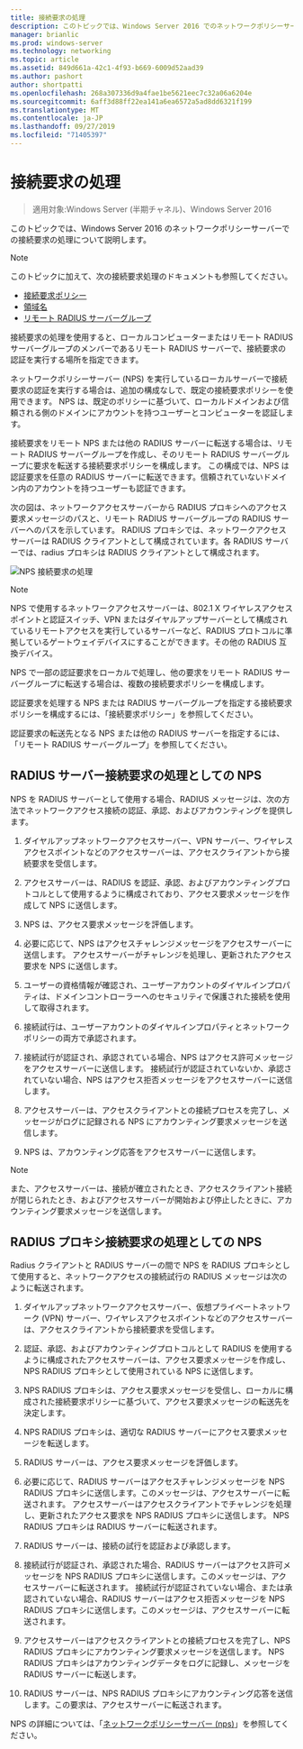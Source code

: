 ```yaml
---
title: 接続要求の処理
description: このトピックでは、Windows Server 2016 でのネットワークポリシーサーバー接続要求の処理の概要について説明します。
manager: brianlic
ms.prod: windows-server
ms.technology: networking
ms.topic: article
ms.assetid: 849d661a-42c1-4f93-b669-6009d52aad39
ms.author: pashort
author: shortpatti
ms.openlocfilehash: 268a307336d9a4fae1be5621eec7c32a06a6204e
ms.sourcegitcommit: 6aff3d88ff22ea141a6ea6572a5ad8dd6321f199
ms.translationtype: MT
ms.contentlocale: ja-JP
ms.lasthandoff: 09/27/2019
ms.locfileid: "71405397"
---
```

# <a name="connection-request-processing"></a>接続要求の処理

>適用対象:Windows Server (半期チャネル)、Windows Server 2016

このトピックでは、Windows Server 2016 のネットワークポリシーサーバーでの接続要求の処理について説明します。

>[!NOTE]
>このトピックに加えて、次の接続要求処理のドキュメントも参照してください。
> - [接続要求ポリシー](nps-crp-crpolicies.md)
> - [領域名](nps-crp-realm-names.md)
> - [リモート RADIUS サーバーグループ](nps-crp-rrsg.md)

接続要求の処理を使用すると、ローカルコンピューターまたはリモート RADIUS サーバーグループのメンバーであるリモート RADIUS サーバーで、接続要求の認証を実行する場所を指定できます。 

ネットワークポリシーサーバー (NPS) を実行しているローカルサーバーで接続要求の認証を実行する場合は、追加の構成なしで、既定の接続要求ポリシーを使用できます。 NPS は、既定のポリシーに基づいて、ローカルドメインおよび信頼される側のドメインにアカウントを持つユーザーとコンピューターを認証します。

接続要求をリモート NPS または他の RADIUS サーバーに転送する場合は、リモート RADIUS サーバーグループを作成し、そのリモート RADIUS サーバーグループに要求を転送する接続要求ポリシーを構成します。 この構成では、NPS は認証要求を任意の RADIUS サーバーに転送できます。信頼されていないドメイン内のアカウントを持つユーザーも認証できます。

次の図は、ネットワークアクセスサーバーから RADIUS プロキシへのアクセス要求メッセージのパスと、リモート RADIUS サーバーグループの RADIUS サーバーへのパスを示しています。 RADIUS プロキシでは、ネットワークアクセスサーバーは RADIUS クライアントとして構成されています。各 RADIUS サーバーでは、radius プロキシは RADIUS クライアントとして構成されます。


![NPS 接続要求の処理](../../media/Nps-Connection-Request-Processing/Nps-Connection-Request-Processing.jpg)


>[!NOTE]
>NPS で使用するネットワークアクセスサーバーは、802.1 X ワイヤレスアクセスポイントと認証スイッチ、VPN またはダイヤルアップサーバーとして構成されているリモートアクセスを実行しているサーバーなど、RADIUS プロトコルに準拠しているゲートウェイデバイスにすることができます。その他の RADIUS 互換デバイス。

NPS で一部の認証要求をローカルで処理し、他の要求をリモート RADIUS サーバーグループに転送する場合は、複数の接続要求ポリシーを構成します。

認証要求を処理する NPS または RADIUS サーバーグループを指定する接続要求ポリシーを構成するには、「接続要求ポリシー」を参照してください。

認証要求の転送先となる NPS または他の RADIUS サーバーを指定するには、「リモート RADIUS サーバーグループ」を参照してください。

## <a name="nps-as-a-radius-server-connection-request-processing"></a>RADIUS サーバー接続要求の処理としての NPS

NPS を RADIUS サーバーとして使用する場合、RADIUS メッセージは、次の方法でネットワークアクセス接続の認証、承認、およびアカウンティングを提供します。

1. ダイヤルアップネットワークアクセスサーバー、VPN サーバー、ワイヤレスアクセスポイントなどのアクセスサーバーは、アクセスクライアントから接続要求を受信します。 

2. アクセスサーバーは、RADIUS を認証、承認、およびアカウンティングプロトコルとして使用するように構成されており、アクセス要求メッセージを作成して NPS に送信します。 

3. NPS は、アクセス要求メッセージを評価します。 

4. 必要に応じて、NPS はアクセスチャレンジメッセージをアクセスサーバーに送信します。 アクセスサーバーがチャレンジを処理し、更新されたアクセス要求を NPS に送信します。 

5. ユーザーの資格情報が確認され、ユーザーアカウントのダイヤルインプロパティは、ドメインコントローラーへのセキュリティで保護された接続を使用して取得されます。 

6. 接続試行は、ユーザーアカウントのダイヤルインプロパティとネットワークポリシーの両方で承認されます。 

7. 接続試行が認証され、承認されている場合、NPS はアクセス許可メッセージをアクセスサーバーに送信します。 接続試行が認証されていないか、承認されていない場合、NPS はアクセス拒否メッセージをアクセスサーバーに送信します。 

8. アクセスサーバーは、アクセスクライアントとの接続プロセスを完了し、メッセージがログに記録される NPS にアカウンティング要求メッセージを送信します。 

9. NPS は、アカウンティング応答をアクセスサーバーに送信します。 

>[!NOTE]
>また、アクセスサーバーは、接続が確立されたとき、アクセスクライアント接続が閉じられたとき、およびアクセスサーバーが開始および停止したときに、アカウンティング要求メッセージを送信します。

## <a name="nps-as-a-radius-proxy-connection-request-processing"></a>RADIUS プロキシ接続要求の処理としての NPS

Radius クライアントと RADIUS サーバーの間で NPS を RADIUS プロキシとして使用すると、ネットワークアクセスの接続試行の RADIUS メッセージは次のように転送されます。

1. ダイヤルアップネットワークアクセスサーバー、仮想プライベートネットワーク (VPN) サーバー、ワイヤレスアクセスポイントなどのアクセスサーバーは、アクセスクライアントから接続要求を受信します。

2. 認証、承認、およびアカウンティングプロトコルとして RADIUS を使用するように構成されたアクセスサーバーは、アクセス要求メッセージを作成し、NPS RADIUS プロキシとして使用されている NPS に送信します。

3. NPS RADIUS プロキシは、アクセス要求メッセージを受信し、ローカルに構成された接続要求ポリシーに基づいて、アクセス要求メッセージの転送先を決定します。

4. NPS RADIUS プロキシは、適切な RADIUS サーバーにアクセス要求メッセージを転送します。

5. RADIUS サーバーは、アクセス要求メッセージを評価します。

6. 必要に応じて、RADIUS サーバーはアクセスチャレンジメッセージを NPS RADIUS プロキシに送信します。このメッセージは、アクセスサーバーに転送されます。 アクセスサーバーはアクセスクライアントでチャレンジを処理し、更新されたアクセス要求を NPS RADIUS プロキシに送信します。 NPS RADIUS プロキシは RADIUS サーバーに転送されます。

7. RADIUS サーバーは、接続の試行を認証および承認します。

8. 接続試行が認証され、承認された場合、RADIUS サーバーはアクセス許可メッセージを NPS RADIUS プロキシに送信します。このメッセージは、アクセスサーバーに転送されます。 接続試行が認証されていない場合、または承認されていない場合、RADIUS サーバーはアクセス拒否メッセージを NPS RADIUS プロキシに送信します。このメッセージは、アクセスサーバーに転送されます。

9. アクセスサーバーはアクセスクライアントとの接続プロセスを完了し、NPS RADIUS プロキシにアカウンティング要求メッセージを送信します。 NPS RADIUS プロキシはアカウンティングデータをログに記録し、メッセージを RADIUS サーバーに転送します。

10. RADIUS サーバーは、NPS RADIUS プロキシにアカウンティング応答を送信します。この要求は、アクセスサーバーに転送されます。

NPS の詳細については、「[ネットワークポリシーサーバー (nps)](nps-top.md)」を参照してください。
